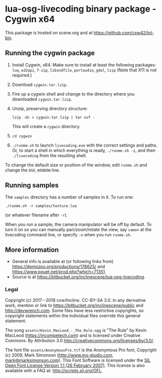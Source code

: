 # lua-osg-livecoding binary package - Cygwin x64

This package is hosted on scene.org and at <https://github.com/cxw42/lol-bin>.

## Running the cygwin package

 1. Install Cygwin, x64.  Make sure to install at least the following
    packages: `lua`, `w32api`, `7-zip`, `libsndfile`, `portaudio`, `gdal`,
    `lzip`
    (Note that X11 is not required.)
 1. Download `cygwin.tar.lzip`.
 1. Fire up a cygwin shell and change to the directory where you downloaded
    `cygwin.tar.lzip`.
 1. Unzip, preserving directory structure:

        lzip -dc < cygwin.tar.lzip | tar xvf -

    This will create a `cygwin` directory.
 1. `cd cygwin`
 1. `./runme.sh` to launch `livecoding.exe` with the correct settings and
    paths.  Or, to start a shell in which everything is ready, `./runme.sh -i`,
    and then `./livecoding` from the resulting shell.

To change the default size or position of the window, edit `runme.sh` and
change the `OSG_WINDOW` line.

## Running samples

The `samples` directory has a number of samples in it.  To run one:

    ./runme.sh -r samples/texture.lua

(or whatever filename after `-r`).

When you run a sample, the camera manipulator will be off by default.  To
turn it on so you can manually pan/zoom/rotate the view, say `camon`
at the livecoding command line, or specify `-o` when you run `runme.sh`.

## More information

 - General info is available at (or following links from)
  <https://demozoo.org/productions/176625/> and
  <https://www.pouet.net/prod.php?which=71351>.
 - Source is at <https://bitbucket.org/inclinescene/lua-osg-livecoding>.

### Legal

Copyright (c) 2017--2018 cxw/Incline.  CC-BY-SA 3.0.  In any derivative work,
mention or link to <https://bitbucket.org/inclinescene/public> and
<http://devwrench.com>.  Some files have less restrictive copyrights, so
copyright statements within the individual files override this general
statement.

The song `assets/Kevin_MacLeod_-_The_Rule.ogg` is
"The Rule" by Kevin MacLeod (<https://incompetech.com>) and is
licensed under Creative Commons: By Attribution 3.0
<http://creativecommons.org/licenses/by/3.0/>.

The font file `assets/AnonymousPro.ttf` is the Anonymous Pro font,
Copyright (c) 2009, Mark Simonson (<http://www.ms-studio.com>,
mark@marksimonson.com).
This Font Software is licensed under the
[SIL Open Font License Version 1.1 (26 February 2007)](legal/OFL.txt).
This license is also available with a FAQ at: <http://scripts.sil.org/OFL>.
